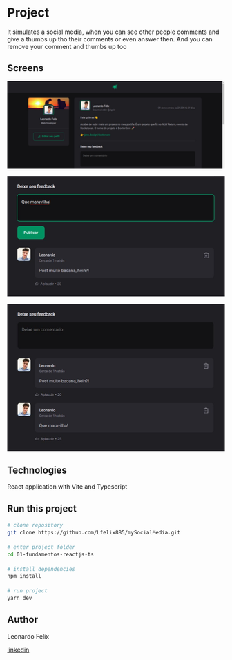 # Project

It simulates a social media, when you can see other people comments and give a thumbs up tho their comments or even answer then.
And you can remove your comment and thumbs up too

## Screens

![home](./src/assets/readmeImg/layout01.jpeg)

![comment](./src/assets/readmeImg/layout02.jpeg)

![publishedComment](./src/assets/readmeImg/layout03.jpeg)


## Technologies
React application with Vite and Typescript

## Run this project

```bash
# clone repository
git clone https://github.com/Lfelix885/mySocialMedia.git

# enter project folder
cd 01-fundamentos-reactjs-ts

# install dependencies
npm install

# run project
yarn dev
```

## Author
Leonardo Felix

[linkedin](https://www.linkedin.com/in/leonardo-felix-10910a157/)
